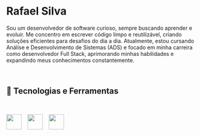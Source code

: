 <h1>Rafael Silva</h1>
<p>
  Sou um desenvolvedor de software curioso, sempre buscando aprender e evoluir. Me concentro em escrever código limpo e reutilizável, criando soluções eficientes para desafios do dia a dia. Atualmente, estou cursando Análise e Desenvolvimento de Sistemas (ADS) e focado em minha carreira como desenvolvedor Full Stack, aprimorando
  minhas habilidades e expandindo meus conhecimentos constantemente.
</p>
<br>
<h2>
  🚀 Tecnologias e Ferramentas
</h2>
<br>
<p>
  <img src="https://cdn.jsdelivr.net/gh/devicons/devicon/icons/html5/html5-original.svg" width="40" height="40"/> &nbsp;&nbsp;
  <img src="https://cdn.jsdelivr.net/gh/devicons/devicon/icons/css3/css3-original.svg" width="40" height="40"/> &nbsp;&nbsp;
  <img src="https://cdn.jsdelivr.net/gh/devicons/devicon/icons/javascript/javascript-original.svg" width="40" height="40"/>
</p>
